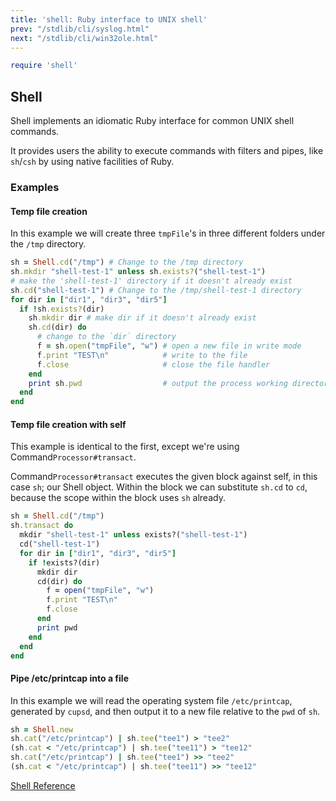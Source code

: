 ```yaml
---
title: 'shell: Ruby interface to UNIX shell'
prev: "/stdlib/cli/syslog.html"
next: "/stdlib/cli/win32ole.html"
---
```



```ruby
require 'shell'
```

## Shell

Shell implements an idiomatic Ruby interface for common UNIX shell
commands.

It provides users the ability to execute commands with filters and
pipes, like `sh`/`csh` by using native facilities of Ruby.

### Examples

#### Temp file creation

In this example we will create three `tmpFile`'s in three different
folders under the `/tmp` directory.


```ruby
sh = Shell.cd("/tmp") # Change to the /tmp directory
sh.mkdir "shell-test-1" unless sh.exists?("shell-test-1")
# make the 'shell-test-1' directory if it doesn't already exist
sh.cd("shell-test-1") # Change to the /tmp/shell-test-1 directory
for dir in ["dir1", "dir3", "dir5"]
  if !sh.exists?(dir)
    sh.mkdir dir # make dir if it doesn't already exist
    sh.cd(dir) do
      # change to the `dir` directory
      f = sh.open("tmpFile", "w") # open a new file in write mode
      f.print "TEST\n"            # write to the file
      f.close                     # close the file handler
    end
    print sh.pwd                  # output the process working directory
  end
end
```

#### Temp file creation with self

This example is identical to the first, except we're using
Command`Processor#transact`.

Command`Processor#transact` executes the given block against self, in
this case `sh`; our Shell object. Within the block we can substitute
`sh.cd` to `cd`, because the scope within the block uses `sh` already.


```ruby
sh = Shell.cd("/tmp")
sh.transact do
  mkdir "shell-test-1" unless exists?("shell-test-1")
  cd("shell-test-1")
  for dir in ["dir1", "dir3", "dir5"]
    if !exists?(dir)
      mkdir dir
      cd(dir) do
        f = open("tmpFile", "w")
        f.print "TEST\n"
        f.close
      end
      print pwd
    end
  end
end
```

#### Pipe /etc/printcap into a file

In this example we will read the operating system file `/etc/printcap`,
generated by `cupsd`, and then output it to a new file relative to the
`pwd` of `sh`.


```ruby
sh = Shell.new
sh.cat("/etc/printcap") | sh.tee("tee1") > "tee2"
(sh.cat < "/etc/printcap") | sh.tee("tee11") > "tee12"
sh.cat("/etc/printcap") | sh.tee("tee1") >> "tee2"
(sh.cat < "/etc/printcap") | sh.tee("tee11") >> "tee12"
```

<a href='https://ruby-doc.org/stdlib-2.5.0/libdoc/shell/rdoc/Shell.html'
class='ruby-doc remote' target='_blank'>Shell Reference</a>

